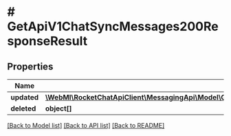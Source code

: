# # GetApiV1ChatSyncMessages200ResponseResult

## Properties

Name | Type | Description | Notes
------------ | ------------- | ------------- | -------------
**updated** | [**\WebMI\RocketChatApiClient\MessagingApi\Model\GetApiV1ChatSyncMessages200ResponseResultUpdatedInner[]**](GetApiV1ChatSyncMessages200ResponseResultUpdatedInner.md) |  | [optional]
**deleted** | **object[]** |  | [optional]

[[Back to Model list]](../../README.md#models) [[Back to API list]](../../README.md#endpoints) [[Back to README]](../../README.md)
